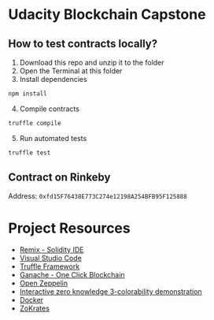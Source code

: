 # Udacity Blockchain Capstone

## How to test contracts locally?
1. Download this repo and unzip it to the folder
2. Open the Terminal at this folder
3. Install dependencies
```bash
npm install
```
4. Compile contracts
```bash
truffle compile
```
5. Run automated tests
```bash
truffle test
```

## Contract on Rinkeby
Address: `0xfd15F76438E773C274e12198A254BFB95F125888`

# Project Resources

* [Remix - Solidity IDE](https://remix.ethereum.org/)
* [Visual Studio Code](https://code.visualstudio.com/)
* [Truffle Framework](https://truffleframework.com/)
* [Ganache - One Click Blockchain](https://truffleframework.com/ganache)
* [Open Zeppelin ](https://openzeppelin.org/)
* [Interactive zero knowledge 3-colorability demonstration](http://web.mit.edu/~ezyang/Public/graph/svg.html)
* [Docker](https://docs.docker.com/install/)
* [ZoKrates](https://github.com/Zokrates/ZoKrates)
